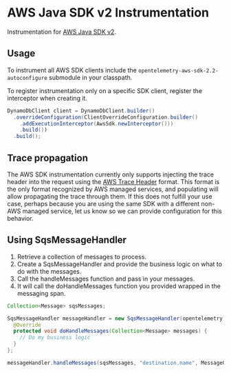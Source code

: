 # AWS Java SDK v2 Instrumentation

Instrumentation for [AWS Java SDK v2](https://github.com/aws/aws-sdk-java-v2).

## Usage

To instrument all AWS SDK clients include the `opentelemetry-aws-sdk-2.2-autoconfigure` submodule in your classpath.

To register instrumentation only on a specific SDK client, register the interceptor when creating it.

```java
DynamoDbClient client = DynamoDbClient.builder()
  .overrideConfiguration(ClientOverrideConfiguration.builder()
    .addExecutionInterceptor(AwsSdk.newInterceptor()))
    .build())
  .build();
```

## Trace propagation

The AWS SDK instrumentation currently only supports injecting the trace header into the request
using the [AWS Trace Header](https://docs.aws.amazon.com/xray/latest/devguide/xray-concepts.html#xray-concepts-tracingheader) format.
This format is the only format recognized by AWS managed services, and populating will allow
propagating the trace through them. If this does not fulfill your use case, perhaps because you are
using the same SDK with a different non-AWS managed service, let us know so we can provide
configuration for this behavior.

## Using SqsMessageHandler

1. Retrieve a collection of messages to process.
2. Create a SqsMessageHandler and provide the business logic on what to do with the messages.
3. Call the handleMessages function and pass in your messages.
4. It will call the doHandleMessages function you provided wrapped in the messaging span.

```java
Collection<Message> sqsMessages;

SqsMessageHandler messageHandler = new SqsMessageHandler(opentelemetry) {
  @Override
  protected void doHandleMessages(Collection<Message> messages) {
    // Do my business logic
  }
};

messageHandler.handleMessages(sqsMessages, "destination.name", MessageOperation.RECEIVE);
```
